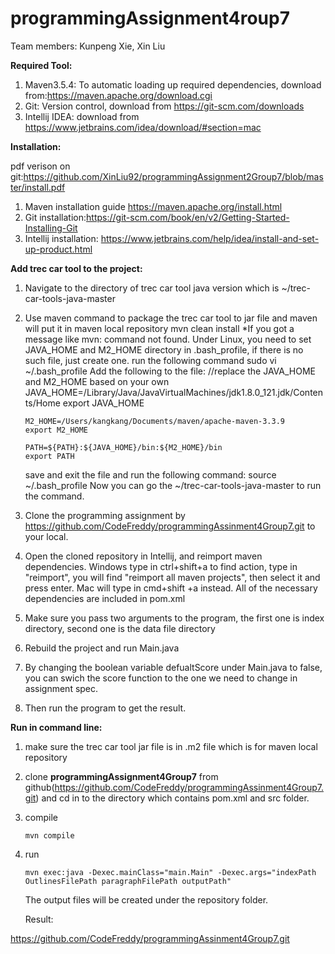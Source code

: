 # programmingAssignment4roup7

Team members: Kunpeng Xie, Xin Liu

**Required Tool:**

1. Maven3.5.4: To automatic loading up required dependencies, download from:<https://maven.apache.org/download.cgi>
2. Git: Version control, download from <https://git-scm.com/downloads>
3. Intellij IDEA: download from <https://www.jetbrains.com/idea/download/#section=mac>

**Installation:**

pdf verison on git:https://github.com/XinLiu92/programmingAssignment2Group7/blob/master/install.pdf

1. Maven installation guide <https://maven.apache.org/install.html>
2. Git installation:<https://git-scm.com/book/en/v2/Getting-Started-Installing-Git>
3. Intellij installation: <https://www.jetbrains.com/help/idea/install-and-set-up-product.html>

**Add trec car tool to the project:**

1. Navigate to the directory of trec car tool java version which is ~/trec-car-tools-java-master

2. Use maven command to package the trec car tool to jar file and maven will put it in maven local repository mvn clean install *If you got a message like mvn: command not found. Under Linux, you need to set JAVA_HOME and M2_HOME directory in .bash_profile, if there is no such file, just create one. run the following command sudo vi ~/.bash_profile Add the following to the file: //replace the JAVA_HOME and M2_HOME based on your own JAVA_HOME=/Library/Java/JavaVirtualMachines/jdk1.8.0_121.jdk/Contents/Home export JAVA_HOME

   ```
   M2_HOME=/Users/kangkang/Documents/maven/apache-maven-3.3.9
   export M2_HOME
    
   PATH=${PATH}:${JAVA_HOME}/bin:${M2_HOME}/bin
   export PATH
   ```

   save and exit the file and run the following command: source ~/.bash_profile Now you can go the ~/trec-car-tools-java-master to run the command.

3. Clone the programming assignment by <https://github.com/CodeFreddy/programmingAssinment4Group7.git> to your local.

4. Open the cloned repository in Intellij, and reimport maven dependencies. Windows type in ctrl+shift+a to find action, type in "reimport", you will find "reimport all maven projects", then select it and press enter. Mac will type in cmd+shift +a instead. All of the necessary dependencies are included in pom.xml

5. Make sure you pass two arguments to the program, the first one is index directory, second one is the data file directory

6. Rebuild the project and run Main.java

7. By changing the boolean variable defualtScore under Main.java to false, you can swich the score function to the one we need to change in assignment spec.

8. Then run the program to get the result.

**Run in command line:**

1. make sure the trec car tool jar file is in .m2 file which is for maven local repository

2. clone **programmingAssignment4Group7** from github(https://github.com/CodeFreddy/programmingAssinment4Group7.git) and cd in to the directory which contains pom.xml and src folder.

3. compile

   ```
   mvn compile 
   ```

4. run
  
   ```
   mvn exec:java -Dexec.mainClass="main.Main" -Dexec.args="indexPath OutlinesFilePath paragraphFilePath outputPath"
   ```

   The output files will be created under the repository folder.
   
   Result:

https://github.com/CodeFreddy/programmingAssinment4Group7.git

